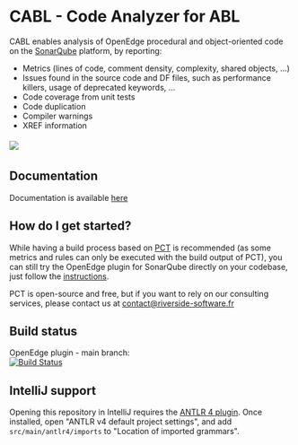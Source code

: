 # CABL - Code Analyzer for ABL

CABL enables analysis of OpenEdge procedural and object-oriented code on the [SonarQube](https://www.sonarqube.org) platform, by reporting:
 * Metrics (lines of code, comment density, complexity, shared objects, ...)
 * Issues found in the source code and DF files, such as performance killers, usage of deprecated keywords, ...
 * Code coverage from unit tests
 * Code duplication
 * Compiler warnings
 * XREF information

<img src="https://github.com/Riverside-Software/sonar-openedge/wiki/img/main-page-01.png" align="center" vspace="5">

## Documentation

Documentation is available [here](https://github.com/Riverside-Software/sonar-openedge/wiki)

## How do I get started?

While having a build process based on [PCT](https://github.com/Riverside-Software/pct) is recommended (as some metrics and rules can only be executed with the build output of PCT), you can still try the OpenEdge plugin for SonarQube directly on your codebase, just follow the [instructions](https://github.com/Riverside-Software/sonar-openedge/wiki/Getting-started).

PCT is open-source and free, but if you want to rely on our consulting services, please contact us at contact@riverside-software.fr

## Build status

OpenEdge plugin - main branch: <br/>  [![Build Status](http://ci.rssw.eu/job/sonar-openedge/job/main/badge/icon)](http://ci.rssw.eu/job/sonar-openedge/job/main/)

## IntelliJ support

Opening this repository in IntelliJ requires the [ANTLR 4 plugin](https://plugins.jetbrains.com/plugin/7358-antlr-v4). Once installed, open "ANTLR v4 default project settings", and add `src/main/antlr4/imports` to "Location of imported grammars".
